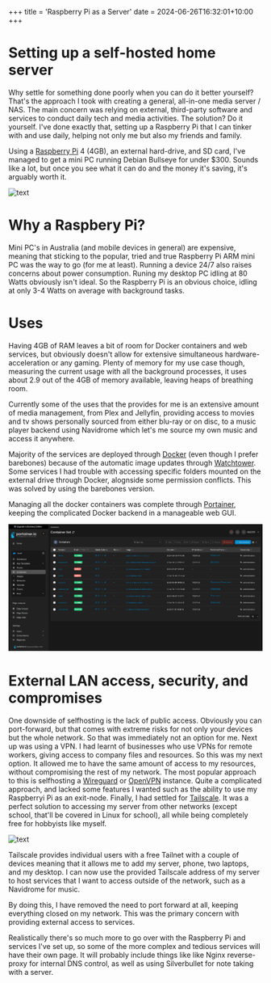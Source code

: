 +++
title = 'Raspberry Pi as a Server'
date = 2024-06-26T16:32:01+10:00
+++

# Setting up a self-hosted home server

Why settle for something done poorly when you can do it better yourself? That's the approach I took with creating a general, all-in-one media server / NAS. The main concern was relying on external, third-party software and services to conduct daily tech and media activities. The solution? Do it yourself. I've done exactly that, setting up a Raspberry Pi that I can tinker with and use daily, helping not only me but also my friends and family.

Using a [Raspberry Pi](https://www.raspberrypi.com/) 4 (4GB), an external hard-drive, and SD card, I've managed to get a mini PC running Debian Bullseye
 for under $300. Sounds like a lot, but once you see what it can do and the money it's saving, it's arguably worth it.

![text](/assets/Images/Pi.png)

# Why a Raspbery Pi?
Mini PC's in Australia (and mobile devices in general) are expensive, meaning that sticking to the popular, tried and true Raspberry Pi ARM mini PC was the way to go (for me at least). Running a device 24/7 also raises concerns about power consumption. Runing my desktop PC idling at 80 Watts obviously isn't ideal. So the Raspberry Pi is an obvious choice, idling at only 3-4 Watts on average with background tasks.



# Uses 

Having 4GB of RAM leaves a bit of room for Docker containers and web services, but obviously doesn't allow for extensive simultaneous hardware-acceleration or any gaming. Plenty of memory for my use case though, measuring the current usage with all the background processes, it uses about 2.9 out of the 4GB of memory available, leaving heaps of breathing room.

Currently some of the uses that the provides for me is an extensive amount of media management, from Plex and Jellyfin, providing access to movies and tv shows personally sourced from either blu-ray or on disc, to a music player backend using Navidrome which let's me source my own music and access it anywhere.

Majority of the services are deployed through [Docker](https://www.docker.com/) (even though I prefer barebones) because of the automatic image updates through [Watchtower](https://github.com/containrrr/watchtower). Some services I had trouble with accessing specific folders mounted on the external drive through Docker, alognside some permission conflicts. This was solved by using the barebones version.

Managing all the docker containers was complete through [Portainer](https://www.portainer.io/), keeping the complicated Docker backend in a manageable web GUI.

![text2](/assets/Images/portainer.png)

# External LAN access, security, and compromises

One downside of selfhosting is the lack of public access. Obviously you can port-forward, but that comes with extreme risks for not only your devices but the whole network. So that was immediately not an option for me. Next up was using a VPN. I had learnt of businesses who use VPNs for remote workers, giving access to company files and resources. So this was my next option. It allowed me to have the same amount of access to my resources, without compromising the rest of my network. The most popular approach to this is selfhosting a [Wireguard](https://www.wireguard.com/) or [OpenVPN](https://openvpn.net/) instance. Quite a complicated approach, and lacked some features I wanted such as the ability to use my Raspberryi Pi as an exit-node. Finally, I had settled for [Tailscale](https://tailscale.com/). It was a perfect solution to accessing my server from other networks (except school, that'll be covered in Linux for school), all while being completely free for hobbyists like myself.

![text](/assets/Images/Tailscale.png)

Tailscale provides individual users with a free Tailnet with a couple of devices meaning that it allows me to add my server, phone, two laptops, and my desktop. I can now use the provided Tailscale address of my server to host services that I want to access outside of the network, such as a Navidrome for music. 

By doing this, I have removed the need to port forward at all, keeping everything closed on my network. This was the primary concern with providing external access to services.


Realistically there's so much more to go over with the Raspberry Pi and services I've set up, so some of the more complex and tedious services will have their own page. It will probably include things like like Nginx reverse-proxy for internal DNS control, as well as using Silverbullet for note taking with a server.


